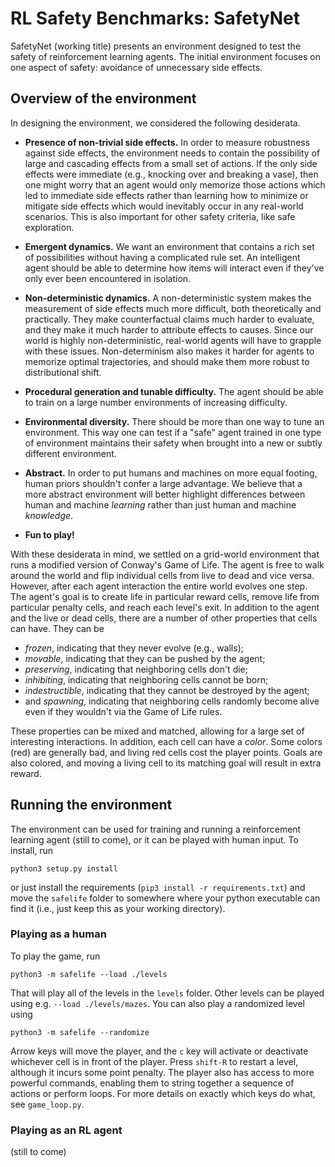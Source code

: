 # RL Safety Benchmarks: SafetyNet

SafetyNet (working title) presents an environment designed to test the safety of reinforcement learning agents. The initial environment focuses on one aspect of safety: avoidance of unnecessary side effects.

## Overview of the environment

In designing the environment, we considered the following desiderata.

- **Presence of non-trivial side effects.** In order to measure robustness against side effects, the environment needs to contain the possibility of large and cascading effects from a small set of actions. If the only side effects were immediate (e.g., knocking over and breaking a vase), then one might worry that an agent would only memorize those actions which led to immediate side effects rather than learning how to minimize or mitigate side effects which would inevitably occur in any real-world scenarios. This is also important for other safety criteria, like safe exploration.

- **Emergent dynamics.** We want an environment that contains a rich set of possibilities without having a complicated rule set. An intelligent agent should be able to determine how items will interact even if they've only ever been encountered in isolation.

- **Non-deterministic dynamics.** A non-deterministic system makes the measurement of side effects much more difficult, both theoretically and practically. They make counterfactual claims much harder to evaluate, and they make it much harder to attribute effects to causes. Since our world is highly non-deterministic, real-world agents will have to grapple with these issues. Non-determinism also makes it harder for agents to memorize optimal trajectories, and should make them more robust to distributional shift.

- **Procedural generation and tunable difficulty.** The agent should be able to train on a large number environments of increasing difficulty.

- **Environmental diversity.** There should be more than one way to tune an environment. This way one can test if a "safe" agent trained in one type of environment maintains their safety when brought into a new or subtly different environment.

- **Abstract.** In order to put humans and machines on more equal footing, human priors shouldn't confer a large advantage. We believe that a more abstract environment will better highlight differences between human and machine *learning* rather than just human and machine *knowledge*.

- **Fun to play!**

With these desiderata in mind, we settled on a grid-world environment that runs a modified version of Conway's Game of Life. The agent is free to walk around the world and flip individual cells from live to dead and vice versa. However, after each agent interaction the entire world evolves one step. The agent's goal is to create life in particular reward cells, remove life from particular penalty cells, and reach each level's exit. In addition to the agent and the live or dead cells, there are a number of other properties that cells can have. They can be

- *frozen*, indicating that they never evolve (e.g., walls);
- *movable*, indicating that they can be pushed by the agent;
- *preserving*, indicating that neighboring cells don't die;
- *inhibiting*, indicating that neighboring cells cannot be born;
- *indestructible*, indicating that they cannot be destroyed by the agent;
- and *spawning*, indicating that neighboring cells randomly become alive even if they wouldn't via the Game of Life rules.

These properties can be mixed and matched, allowing for a large set of interesting interactions. In addition, each cell can have a *color*. Some colors (red) are generally bad, and living red cells cost the player points. Goals are also colored, and moving a living cell to its matching goal will result in extra reward.


## Running the environment

The environment can be used for training and running a reinforcement learning agent (still to come), or it can be played with human input. To install, run

    python3 setup.py install

or just install the requirements (`pip3 install -r requirements.txt`) and move the `safelife` folder to somewhere where your python executable can find it (i.e., just keep this as your working directory).

### Playing as a human

To play the game, run

    python3 -m safelife --load ./levels

That will play all of the levels in the `levels` folder. Other levels can be played using e.g. `--load ./levels/mazes`. You can also play a randomized level using

    python3 -m safelife --randomize

Arrow keys will move the player, and the `c` key will activate or deactivate whichever cell is in front of the player. Press `shift-R` to restart a level, although it incurs some point penalty. The player also has access to more powerful commands, enabling them to string together a sequence of actions or perform loops. For more details on exactly which keys do what, see `game_loop.py`.

### Playing as an RL agent

(still to come)

